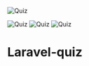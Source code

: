 
![Quiz](https://user-images.githubusercontent.com/50746607/119792435-5dc2d980-bede-11eb-9195-715a29c5d7b7.png)

![Quiz](https://user-images.githubusercontent.com/50746607/119792885-beeaad00-bede-11eb-87e0-6af3dc791cea.png)
![Quiz](https://user-images.githubusercontent.com/50746607/119792973-da55b800-bede-11eb-9d37-94108a4842f2.png)
![Quiz](https://user-images.githubusercontent.com/50746607/119793328-29035200-bedf-11eb-9b4b-293e861c47bb.png)

# Laravel-quiz

